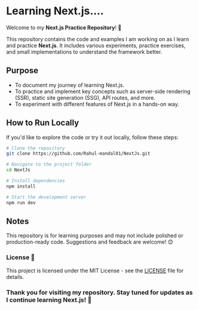 # Learning Next.js....

Welcome to my **Next.js Practice Repository**! 🎉  

This repository contains the code and examples I am working on as I learn and practice **Next.js**. It includes various experiments, practice exercises, and small implementations to understand the framework better.  

## Purpose
- To document my journey of learning Next.js.
- To practice and implement key concepts such as server-side rendering (SSR), static site generation (SSG), API routes, and more.
- To experiment with different features of Next.js in a hands-on way.

## How to Run Locally  
If you'd like to explore the code or try it out locally, follow these steps:  

```bash
# Clone the repository
git clone https://github.com/Rahul-mandal01/NextJs.git

# Navigate to the project folder
cd NextJs

# Install dependencies
npm install

# Start the development server
npm run dev
```

## Notes
This repository is for learning purposes and may not include polished or production-ready code.
Suggestions and feedback are welcome! 😊

### License 📄

This project is licensed under the MIT License - see the [LICENSE](LICENSE) file for details.


###   Thank you for visiting my repository. Stay tuned for updates as I continue learning Next.js! 🚀
